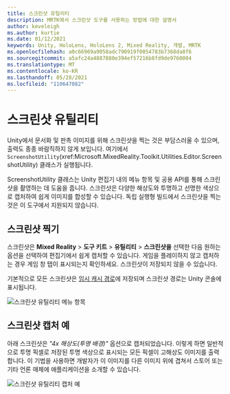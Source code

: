 ```yaml
---
title: 스크린샷 유틸리티
description: MRTK에서 스크린샷 도구를 사용하는 방법에 대한 설명서
author: keveleigh
ms.author: kurtie
ms.date: 01/12/2021
keywords: Unity, HoloLens, HoloLens 2, Mixed Reality, 개발, MRTK
ms.openlocfilehash: a0c66969a9058adc790919f0054783b7368da8f6
ms.sourcegitcommit: a5afc24a4887880e394ef57216b8fd9de9760004
ms.translationtype: MT
ms.contentlocale: ko-KR
ms.lasthandoff: 05/28/2021
ms.locfileid: "110647082"
---
```

# <a name="screenshot-utility"></a>스크린샷 유틸리티

Unity에서 문서화 및 판촉 이미지를 위해 스크린샷을 찍는 것은 부담스러울 수 있으며, 출력도 종종 바람직하지 않게 보입니다. 여기에서 `ScreenshotUtility`(xref:Microsoft.MixedReality.Toolkit.Utilities.Editor.ScreenshotUtility) 클래스가 실행됩니다.

ScreenshotUtility 클래스는 Unity 편집기 내의 메뉴 항목 및 공용 API를 통해 스크린샷을 촬영하는 데 도움을 줍니다. 스크린샷은 다양한 해상도와 투명하고 선명한 색상으로 캡처하여 쉽게 이미지를 합성할 수 있습니다. 독립 실행형 빌드에서 스크린샷을 찍는 것은 이 도구에서 지원되지 않습니다.

## <a name="taking-screenshots"></a>스크린샷 찍기

스크린샷은 **Mixed Reality**  >  **도구 키트**  >  **유틸리티**  >  **스크린샷을** 선택한 다음 원하는 옵션을 선택하여 편집기에서 쉽게 캡처할 수 있습니다. 게임을 플레이하지 않고 캡처하는 경우 게임 창 탭이 표시되는지 확인하세요. 스크린샷이 저장되지 않을 수 있습니다.

기본적으로 모든 스크린샷은 [임시 캐시 경로](https://docs.unity3d.com/ScriptReference/Application-temporaryCachePath.html)에 저장되며 스크린샷 경로는 Unity 콘솔에 표시됩니다.

![스크린샷 유틸리티 메뉴 항목](../images/screenshot-utility/MRTK_ScreenshotUtility_Menu_Item.png)

## <a name="example-screenshot-capture"></a>스크린샷 캡처 예

아래 스크린샷은 *"4x 해상도(투명 배경)"* 옵션으로 캡처되었습니다. 이렇게 하면 일반적으로 투명 픽셀로 저장된 투명 색상으로 표시되는 모든 픽셀이 고해상도 이미지를 출력합니다. 이 기법을 사용하면 개발자가 이 이미지를 다른 이미지 위에 겹쳐서 스토어 또는 기타 언론 매체에 애플리케이션을 소개할 수 있습니다.

![스크린샷 유틸리티 캡처 예](../images/screenshot-utility/MRTK_ScreenshotUtility_Example_Capture.png)
